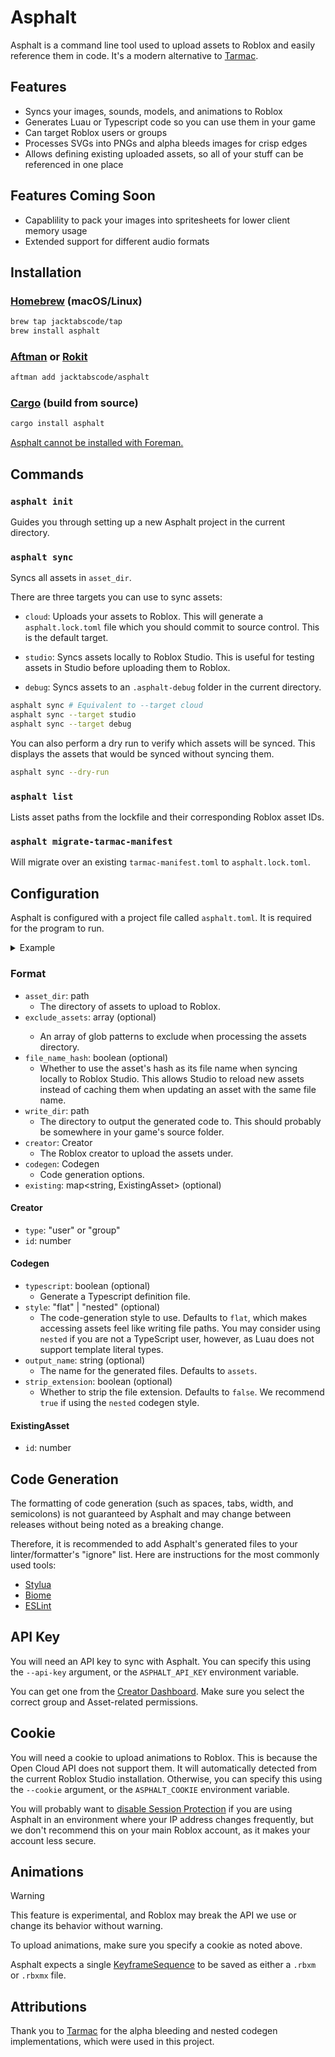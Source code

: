 # Asphalt

Asphalt is a command line tool used to upload assets to Roblox and easily reference them in code.
It's a modern alternative to [Tarmac](https://github.com/Roblox/Tarmac).

## Features

-   Syncs your images, sounds, models, and animations to Roblox
-   Generates Luau or Typescript code so you can use them in your game
-   Can target Roblox users or groups
-   Processes SVGs into PNGs and alpha bleeds images for crisp edges
-   Allows defining existing uploaded assets, so all of your stuff can be referenced in one place

## Features Coming Soon
-  Capablility to pack your images into spritesheets for lower client memory usage
-  Extended support for different audio formats

## Installation

### [Homebrew](https://brew.sh) (macOS/Linux)

```sh
brew tap jacktabscode/tap
brew install asphalt
```

### [Aftman](https://github.com/lpghatguy/aftman) or [Rokit](https://github.com/rojo-rbx/rokit)

```sh
aftman add jacktabscode/asphalt
```

### [Cargo](https://crates.io/crates/asphalt) (build from source)

```sh
cargo install asphalt
```

[Asphalt cannot be installed with Foreman.](https://github.com/Roblox/foreman/issues/97)

## Commands

### `asphalt init`

Guides you through setting up a new Asphalt project in the current directory.

### `asphalt sync`

Syncs all assets in `asset_dir`.

There are three targets you can use to sync assets:

-   `cloud`: Uploads your assets to Roblox. This will generate a `asphalt.lock.toml` file which you should commit to source control. This is the default target.

-   `studio`: Syncs assets locally to Roblox Studio. This is useful for testing assets in Studio before uploading them to Roblox.

-   `debug`: Syncs assets to an `.asphalt-debug` folder in the current directory.

```bash
asphalt sync # Equivalent to --target cloud
asphalt sync --target studio
asphalt sync --target debug
```

You can also perform a dry run to verify which assets will be synced. This displays the assets that would be synced without syncing them.

```bash
asphalt sync --dry-run
```

### `asphalt list`

Lists asset paths from the lockfile and their corresponding Roblox asset IDs.

### `asphalt migrate-tarmac-manifest`

Will migrate over an existing `tarmac-manifest.toml` to `asphalt.lock.toml`.

## Configuration

Asphalt is configured with a project file called `asphalt.toml`. It is required for the program to run.

<details>
<summary>Example</summary>

```toml
asset_dir = "assets/"
exclude_assets = ["**/*.txt", "**/*.DS_Store"]
file_name_hash = true

write_dir = "src/shared/"

[codegen]
typescript = true
style = "flat"
output_name = "assets"

[creator]
type = "user"
id = 9670971

[existing]
"some_sound_on_roblox.ogg" = { id = 123456789 }
"some_image_on_roblox.png" = { id = 987654321 }
```

</details>

### Format

-   `asset_dir`: path
    -   The directory of assets to upload to Roblox.
-	`exclude_assets`: array<string> (optional)
	-	An array of glob patterns to exclude when processing the assets directory.
-   `file_name_hash`: boolean (optional)
    -   Whether to use the asset's hash as its file name when syncing locally to Roblox Studio. This allows Studio to reload new assets instead of caching them when updating an asset with the same file name.
-   `write_dir`: path
    -   The directory to output the generated code to. This should probably be somewhere in your game's source folder.
-   `creator`: Creator
    -   The Roblox creator to upload the assets under.
-   `codegen`: Codegen
    -   Code generation options.
-   `existing`: map<string, ExistingAsset> (optional)

#### Creator

-   `type`: "user" or "group"
-   `id`: number

#### Codegen

-   `typescript`: boolean (optional)
    -   Generate a Typescript definition file.
-   `style`: "flat" | "nested" (optional)
    -   The code-generation style to use. Defaults to `flat`, which makes accessing assets feel like writing file paths. You may consider using `nested` if you are not a TypeScript user, however, as Luau does not support template literal types.
-   `output_name`: string (optional)
    -   The name for the generated files. Defaults to `assets`.
-   `strip_extension`: boolean (optional)
    -   Whether to strip the file extension. Defaults to `false`. We recommend `true` if using the `nested` codegen style.

#### ExistingAsset

-   `id`: number

## Code Generation
The formatting of code generation (such as spaces, tabs, width, and semicolons) is not guaranteed by Asphalt and may change between releases without being noted as a breaking change.

Therefore, it is recommended to add Asphalt's generated files to your linter/formatter's "ignore" list. Here are instructions for the most commonly used tools:

- [Stylua](https://github.com/JohnnyMorganz/StyLua?tab=readme-ov-file#glob-filtering)
- [Biome](https://biomejs.dev/guides/configure-biome/#ignore-files)
- [ESLint](https://eslint.org/docs/latest/use/configure/ignore)

## API Key

You will need an API key to sync with Asphalt. You can specify this using the `--api-key` argument, or the `ASPHALT_API_KEY` environment variable.

You can get one from the [Creator Dashboard](https://create.roblox.com/dashboard/credentials). Make sure you select the correct group and Asset-related permissions.

## Cookie
You will need a cookie to upload animations to Roblox. This is because the Open Cloud API does not support them. It will automatically detected from the current Roblox Studio installation. Otherwise, you can specify this using the `--cookie` argument, or the `ASPHALT_COOKIE` environment variable.

You will probably want to [disable Session Protection](https://create.roblox.com/settings/advanced) if you are using Asphalt in an environment where your IP address changes frequently, but we don't recommend this on your main Roblox account, as it makes your account less secure.

## Animations

> [!WARNING]
> This feature is experimental, and Roblox may break the API we use or change its behavior without warning.

To upload animations, make sure you specify a cookie as noted above.

Asphalt expects a single [KeyframeSequence](https://create.roblox.com/docs/reference/engine/classes/KeyframeSequence) to be saved as either a `.rbxm` or `.rbxmx` file.

## Attributions

Thank you to [Tarmac](https://github.com/Roblox/tarmac) for the alpha bleeding and nested codegen implementations, which were used in this project.
